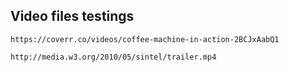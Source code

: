 ## Video files testings

```
https://coverr.co/videos/coffee-machine-in-action-2BCJxAabQ1

http://media.w3.org/2010/05/sintel/trailer.mp4

```
